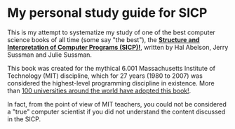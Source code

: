 # My personal study guide for SICP

This is my attempt to systematize my study of one of the best computer science
books of all time (some say "the best"), the **[Structure and Interpretation of
Computer Programs (SICP)!](http://mitpress.mit.edu/sites/default/files/sicp/index.html)**,
written by Hal Abelson, Jerry Sussman and Julie Sussman.

This book was created for the mythical 6.001 Massachusetts Institute of Technology
(MIT) discipline, which for 27 years (1980 to 2007) was considered the highest-level
programming discipline in existence. More than [100 universities around the world
have adopted this book!](http://mitpress.mit.edu/sites/default/files/sicp/adopt-list.html).

In fact, from the point of view of MIT teachers, you could not be considered a "true"
computer scientist if you did not understand the content discussed in the SICP.